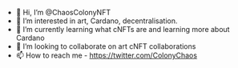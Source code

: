 - 👋 Hi, I’m @ChaosColonyNFT
- 👀 I’m interested in art, Cardano, decentralisation.
- 🌱 I’m currently learning what cNFTs are and learning more about Cardano
- 💞️ I’m looking to collaborate on art cNFT collaborations
- 📫 How to reach me - https://twitter.com/ColonyChaos

<!---
ChaosColonyNFT/ChaosColonyNFT is a ✨ special ✨ repository because its `README.md` (this file) appears on your GitHub profile.
You can click the Preview link to take a look at your changes.
--->
